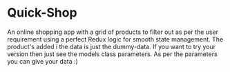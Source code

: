 # Quick-Shop
An online shopping app with a grid of products to filter out as per the user requirement using a perfect Redux logic for smooth state management.
The product's added i the data is just the dummy-data.
If you want to try your version then just see the models class parameters.
As per the parameters you can give your data :)
